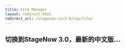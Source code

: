 ```yaml
---
title: File Manager
layout: redirect.html
redirect_url: /stagenow-cn/3-0/csp/file/
---
```


## 切换到StageNow 3.0，最新的中文版...


